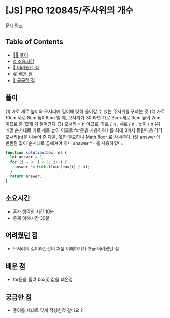 <!-- 제목으로 다음과 같은 내용으로 작성해주세요 ! -->
<!-- 📚 언어 : e.g. Javascript -> [JS], Python -> [Python]  -->
<!-- 📕 백준 : BOJ 문제번호/문제제목 e.g. BOJ 2577/숫자의 개수 -->
<!-- 📗 프로그래머스 : PRO 문제번호/문제제목 e.g. PRO 120812/최빈값 구하기 -->
<!-- 💁🏻 백준허브를 사용하시면 프로그래머스의 문제번호도 확인하실 수 있습니다 -->

# [JS] PRO 120845/주사위의 개수

<!-- 아래에 # 을 지우고 문제 링크를 입력해주세요 ! -->

[문제 링크](https://school.programmers.co.kr/learn/courses/30/lessons/120845)

## Table of Contents

- [✍🏻 풀이](#풀이)
- [⏰ 소요시간](#소요시간)
- [🫠 어려웠던 점](#어려웠던-점)
- [😮 배운 점](#배운-점)
- [🤔 궁금한 점](#궁금한-점)

## 풀이

<!-- ```옆에 사용하는 언어를 기입하세요 e.g. javascript, python -->

(1) 가로 세로 높이와 모서리에 길이에 맞춰 들어갈 수 있는 주사위를 구하는 것
(2) 가로 10cm 세로 8cm 높이6cm 일 떄, 모서리가 3이라면 가로 3cm 세로 3cm 높이 2cm 이므로 총 12개 가 들어간다
(3) 모서리 = n 이므로, 가로 / n , 세로 / n , 높이 / n
(4) 배열 순서대로 가로 세로 높이 이므로 for문을 사용하여 i 를 최대 3까지 돌린다음 각각 모서리(n)을 나누어 준 다음, 몫만 필요하니 Math.floor 로 감싸준다.
(5) answer 에 반환된 값이 순서대로 곱해져야 하니 answer \*= 를 사용하였다.

```javascript
function solution(box, n) {
  let answer = 1;
  for (i = 0; i < 3; i++) {
    answer *= Math.floor(box[i] / n);
  }
  return answer;
}
```

## 소요시간

- 혼자 생각한 시간 10분
- 문제 이해시간 30분

## 어려웠던 점

- 모서리의 길이라는것이 처음 이해하기가 조금 어려웠던 점

## 배운 점

- for문을 돌려 box[i] 값을 뺴온점

## 궁금한 점

- 풀이를 제대로 맞게 작성한것 같나요 ?
